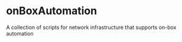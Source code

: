 # onBoxAutomation
A collection of scripts for network infrastructure that supports on-box automation
